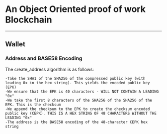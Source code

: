 # An Object Oriented proof of work Blockchain

---

## Wallet

### Address and BASE58 Encoding

The create_address algorithm is as follows:

    -Take the SHA1 of the SHA256 of the compressed public key (with leading 0x in the hex string). This yields the encoded public key (EPK)
    -We ensure that the EPK is 40 characters - WILL NOT CONTAIN A LEADING "0x"
    -We take the first 8 characters of the SHA256 of the SHA256 of the EPK. This is the checksum
    -We append the checksum to the EPK to create the checksum encoded public key (CEPK). THIS IS A HEX STRING OF 48 CHARACTERS WITHOUT THE LEADING "0x"
    -The address is the BASE58 encoding of the 48-character CEPK hex string